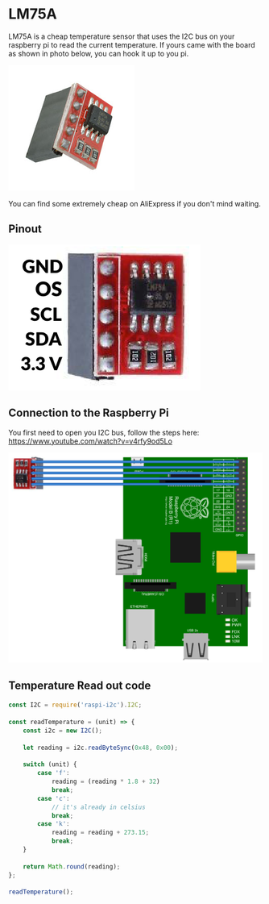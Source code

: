 # LM75A
LM75A is a cheap temperature sensor that uses the I2C bus on your raspberry pi to read the current temperature. 
If yours came with the board as shown in photo below, you can hook it up to you pi. 


![](lm75a.jpg)

You can find some extremely cheap on AliExpress if you don't mind waiting. 

## Pinout
![](lm75a-pinout.png)

## Connection to the Raspberry Pi
You first need to open you I2C bus, follow the steps here: 
https://www.youtube.com/watch?v=v4rfy9od5Lo

![](lm75a-connection-to-pi.png)

## Temperature Read out code
```javascript
const I2C = require('raspi-i2c').I2C;

const readTemperature = (unit) => {
    const i2c = new I2C();

    let reading = i2c.readByteSync(0x48, 0x00);

    switch (unit) {
        case 'f':
            reading = (reading * 1.8 + 32)
            break;
        case 'c':
            // it's already in celsius
            break;
        case 'k':
            reading = reading + 273.15;
            break;
    }

    return Math.round(reading);
};

readTemperature();

```